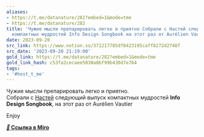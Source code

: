 ```yaml
---
aliases:
- https://t.me/datanature/282?embed=1&mode=tme
- https://t.me/datanature/282
title: 'Чужие мысли препарировать легко и приятно Собрали с Настей следующий выпуск
  компактных мудростей Info Design Songbook на этот раз от Aurélien Vautier '
date: 2023-09-20
src_link: https://www.notion.so/371217785df8423195caff8272d2748f
src_date: '2023-09-20 21:19:00'
gold_link: https://t.me/datanature/282?embed=1&mode=tme
gold_link_hash: c53fa2cecaee5030a8bf99b430d7e764
tags:
- '#host_t_me'
---
```


Чужие мысли препарировать легко и приятно.  
Собрали с [Настей](https://t.me/nastengraph) следующий выпуск компактных мудростей **Info Design Songbook**, на этот раз от Aurélien Vautier  
  
Enjoy  
  
[*****🔗*** Cсылка в Miro**](https://miro.com/app/board/uXjVMn3WomE=/?moveToWidget=3458764564062498070&cot=10)